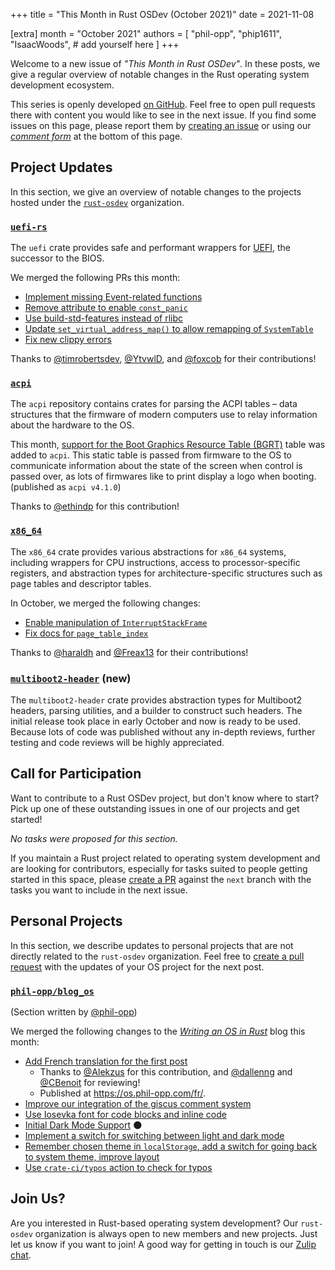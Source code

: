 +++
title = "This Month in Rust OSDev (October 2021)"
date = 2021-11-08

[extra]
month = "October 2021"
authors = [
    "phil-opp",
    "phip1611",
    "IsaacWoods",
    # add yourself here
]
+++

Welcome to a new issue of _"This Month in Rust OSDev"_. In these posts, we give a regular overview of notable changes in the Rust operating system development ecosystem.

<!-- more -->

This series is openly developed [on GitHub](https://github.com/rust-osdev/homepage/). Feel free to open pull requests there with content you would like to see in the next issue. If you find some issues on this page, please report them by [creating an issue](https://github.com/rust-osdev/homepage/issues/new) or using our <a href="#comment-form">_comment form_</a> at the bottom of this page.

<!--
    This is a draft for the upcoming "This Month in Rust OSDev (October 2021)" post.
    Feel free to create pull requests against the `next` branch to add your
    content here.
    Please take a look at the past posts on https://rust-osdev.com/ to see the
    general structure of these posts.
-->

## Project Updates

In this section, we give an overview of notable changes to the projects hosted under the [`rust-osdev`] organization.

[`rust-osdev`]: https://github.com/rust-osdev/about

### [`uefi-rs`](https://github.com/rust-osdev/uefi-rs)

The `uefi` crate provides safe and performant wrappers for [UEFI](https://en.wikipedia.org/wiki/Unified_Extensible_Firmware_Interface), the successor to the BIOS.

We merged the following PRs this month:

- [Implement missing Event-related functions](https://github.com/rust-osdev/uefi-rs/pull/293)
- [Remove attribute to enable `const_panic`](https://github.com/rust-osdev/uefi-rs/pull/296)
- [Use build-std-features instead of rlibc](https://github.com/rust-osdev/uefi-rs/pull/298)
- [Update `set_virtual_address_map()` to allow remapping of `SystemTable`](https://github.com/rust-osdev/uefi-rs/pull/301)
- [Fix new clippy errors](https://github.com/rust-osdev/uefi-rs/pull/304)

Thanks to [@timrobertsdev](https://github.com/timrobertsdev), [@YtvwlD](https://github.com/YtvwlD), and [@foxcob](https://github.com/foxcob) for their contributions!

### [`acpi`](https://github.com/rust-osdev/acpi)

The `acpi` repository contains crates for parsing the ACPI tables – data structures that the firmware of modern computers use to relay information about the hardware to the OS.

This month, [support for the Boot Graphics Resource Table (BGRT)](https://github.com/rust-osdev/acpi/pull/113) table was added to `acpi`. This static table is
passed from firmware to the OS to communicate information about the state of the screen when control is passed
over, as lots of firmwares like to print display a logo when booting. <span class="gray">(published as `acpi v4.1.0`)</span>

Thanks to [@ethindp](https://github.com/ethindp) for this contribution!

### [`x86_64`](https://github.com/rust-osdev/x86_64)

The `x86_64` crate provides various abstractions for `x86_64` systems, including wrappers for CPU instructions, access to processor-specific registers, and abstraction types for architecture-specific structures such as page tables and descriptor tables.

In October, we merged the following changes:

- [Enable manipulation of `InterruptStackFrame`](https://github.com/rust-osdev/x86_64/pull/312)
- [Fix docs for `page_table_index`](https://github.com/rust-osdev/x86_64/pull/318)

Thanks to [@haraldh](https://github.com/haraldh) and [@Freax13](https://github.com/Freax13) for their contributions!

### [`multiboot2-header`](https://github.com/rust-osdev/multiboot2) (**new**)

The `multiboot2-header` crate provides abstraction types for Multiboot2 headers,
parsing utilities, and a builder to construct such headers. The initial release took
place in early October and now is ready to be used. Because lots of code was published
without any in-depth reviews, further testing and code reviews will be highly appreciated.

## Call for Participation

Want to contribute to a Rust OSDev project, but don't know where to start? Pick up one of these outstanding
issues in one of our projects and get started!

<!--
Please use the following template for adding items:
- [(`repo_name`) Issue Description](https://example.com/link-to-issue)
-->

<span class="gray">

_No tasks were proposed for this section._

</span>

If you maintain a Rust project related to operating system development and are looking for contributors, especially for tasks suited to people getting started in this space, please [create a PR](https://github.com/rust-osdev/homepage/pulls) against the `next` branch with the tasks you want to include in the next issue.

## Personal Projects

In this section, we describe updates to personal projects that are not directly related to the `rust-osdev` organization. Feel free to [create a pull request](https://github.com/rust-osdev/homepage/pulls) with the updates of your OS project for the next post.

### [`phil-opp/blog_os`](https://github.com/phil-opp/blog_os)

<span class="gray">(Section written by [@phil-opp](https://github.com/phil-opp))</span>

We merged the following changes to the [_Writing an OS in Rust_](https://os.phil-opp.com/) blog this month:

- [Add French translation for the first post](https://github.com/phil-opp/blog_os/pull/1053)
  - Thanks to [@Alekzus](https://github.com/Alekzus) for this contribution, and [@dallenng](https://github.com/dallenng) and [@CBenoit](https://github.com/CBenoit) for reviewing!
  - Published at <https://os.phil-opp.com/fr/>.
- [Improve our integration of the giscus comment system](https://github.com/phil-opp/blog_os/pull/1054)
- [Use Iosevka font for code blocks and inline code](https://github.com/phil-opp/blog_os/pull/1056)
- [Initial Dark Mode Support](https://github.com/phil-opp/blog_os/pull/1057) 🌑
- [Implement a switch for switching between light and dark mode](https://github.com/phil-opp/blog_os/pull/1058)
- [Remember chosen theme in `localStorage`, add a switch for going back to system theme, improve layout](https://github.com/phil-opp/blog_os/pull/1059)
- [Use `crate-ci/typos` action to check for typos](https://github.com/phil-opp/blog_os/pull/1060)

## Join Us?

Are you interested in Rust-based operating system development? Our `rust-osdev` organization is always open to new members and new projects. Just let us know if you want to join! A good way for getting in touch is our [Zulip chat](https://rust-osdev.zulipchat.com).
